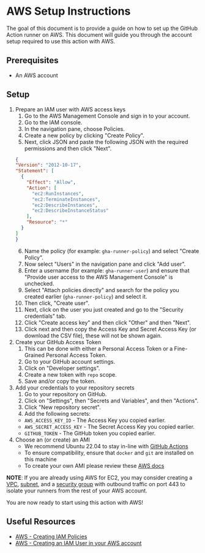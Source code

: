 # AWS Setup Instructions
The goal of this document is to provide a guide on how to set up the GitHub Action runner on AWS. This document will guide you through the account setup required to use this action with AWS.

## Prerequisites
- An AWS account

## Setup
1. Prepare an IAM user with AWS access keys
    1. Go to the AWS Management Console and sign in to your account.
    2. Go to the IAM console.
    3. In the navigation pane, choose Policies.
    4. Create a new policy by clicking "Create Policy".
    5. Next, click JSON and paste the following JSON with the required permissions and then click "Next".
      ```json
    {
      "Version": "2012-10-17",
      "Statement": [
        {
          "Effect": "Allow",
          "Action": [
            "ec2:RunInstances",
            "ec2:TerminateInstances",
            "ec2:DescribeInstances",
            "ec2:DescribeInstanceStatus"
          ],
          "Resource": "*"
        }
      ]
    }
      ```
    6. Name the policy (for example: `gha-runner-policy`) and select "Create Policy".
    7. Now select "Users" in the navigation pane and click "Add user".
    8. Enter a username (for example: `gha-runner-user`) and ensure that "Provide user access to the AWS Management Console" is unchecked.
    9. Select "Attach policies directly" and search for the policy you created earlier (`gha-runner-policy`) and select it.
    10. Then click, "Create user".
    11. Next, click on the user you just created and go to the "Security credentials" tab.
    12. Click "Create access key" and then click "Other" and then "Next".
    13. Click next and then copy the Access Key and Secret Access Key (or download the CSV file), these will not be shown again.
2. Create your GitHub Access Token
    1. This can be done with either a Personal Access Token or a Fine-Grained Personal Access Token.
    2. Go to your GitHub account settings.
    3. Click on "Developer settings".
    4. Create a new token with `repo` scope.
    5. Save and/or copy the token.
3. Add your credentials to your repository secrets
    1. Go to your repository on GitHub.
    2. Click on "Settings", then "Secrets and Variables", and then "Actions".
    3. Click "New repository secret".
    4. Add the following secrets:
      - `AWS_ACCESS_KEY_ID` - The Access Key you copied earlier.
      - `AWS_SECRET_ACCESS_KEY` - The Secret Access Key you copied earlier.
      - `GITHUB_TOKEN` - The GitHub token you copied earlier.
4. Choose an (or create) an AMI
    - We recommend Ubuntu 22.04 to stay in-line with [GitHub Actions](https://github.com/actions/runner-images#available-images)
    - To ensure compatibility, ensure that `docker` and `git` are installed on this machine
    - To create your own AMI please review these [AWS docs](https://docs.aws.amazon.com/toolkit-for-visual-studio/latest/user-guide/tkv-create-ami-from-instance.html)

**NOTE**: If you are already using AWS for EC2, you may consider creating a [VPC](https://docs.aws.amazon.com/vpc/latest/userguide/create-vpc.html), [subnet](https://docs.aws.amazon.com/vpc/latest/userguide/create-subnets.html), and a [security group](https://docs.aws.amazon.com/vpc/latest/userguide/working-with-security-groups.html) with outbound traffic on port 443 to isolate your runners from the rest of your AWS account.

You are now ready to start using this action with AWS!

## Useful Resources
- [AWS - Creating IAM Policies](https://docs.aws.amazon.com/IAM/latest/UserGuide/access_policies_create.html)
- [AWS - Creating an IAM User in your AWS account](https://docs.aws.amazon.com/IAM/latest/UserGuide/id_users_create.html)
